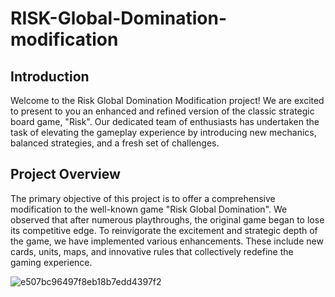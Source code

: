 # RISK-Global-Domination-modification  

## Introduction

Welcome to the Risk Global Domination Modification project! We are excited to present to you an enhanced and refined version of the classic strategic board game, "Risk". Our dedicated team of enthusiasts has undertaken the task of elevating the gameplay experience by introducing new mechanics, balanced strategies, and a fresh set of challenges.

## Project Overview

The primary objective of this project is to offer a comprehensive modification to the well-known game "Risk Global Domination". We observed that after numerous playthroughs, the original game began to lose its competitive edge. To reinvigorate the excitement and strategic depth of the game, we have implemented various enhancements. These include new cards, units, maps, and innovative rules that collectively redefine the gaming experience.

![e507bc96497f8eb18b7edd4397f2](https://user-images.githubusercontent.com/94618871/203169255-1b112020-2444-4ed5-96d7-9111ef31bd60.jpg)
